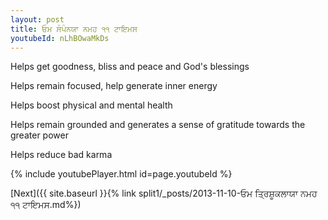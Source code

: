 ```yaml
---
layout: post
title: ਓਮ ਸੰਪੰਨਯਾ ਨਮਹ ੧੧ ਟਾਇਮਸ
youtubeId: nLhBOwaMkDs
---
```

 
 
Helps get goodness, bliss and peace and God's blessings
 
Helps remain focused, help generate inner energy 
 
Helps boost physical and mental health 
 
Helps remain grounded and generates a sense of gratitude towards the greater power 
 
Helps reduce bad karma
 
 
 
 


{% include youtubePlayer.html id=page.youtubeId %}
 
[Next]({{ site.baseurl }}{% link  split1/_posts/2013-11-10-ਓਮ ਤ੍ਰਿਸ਼ੂਕਲਾਯਾ ਨਮਹ ੧੧ ਟਾਇਮਸ.md%})
 
